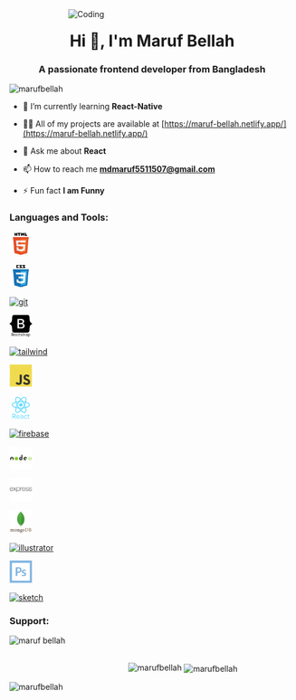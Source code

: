 
 <img  align="right" alt="Coding" width="400" src="https://user-images.githubusercontent.com/37551474/113611467-3a567d80-9657-11eb-862b-b07b4f105c6f.gif" alt="">

<h1 align="center">Hi 👋, I'm Maruf Bellah</h1>
<h3 align="center">A passionate frontend developer from Bangladesh</h3>


<p align="left"> <img src="https://komarev.com/ghpvc/?username=marufbellah&label=Profile%20views&color=0e75b6&style=flat" alt="marufbellah" /> </p>

- 🌱 I’m currently learning **React-Native**

- 👨‍💻 All of my projects are available at [https://maruf-bellah.netlify.app/](https://maruf-bellah.netlify.app/)

- 💬 Ask me about **React**

- 📫 How to reach me **mdmaruf5511507@gmail.com**

- ⚡ Fun fact **I am Funny**



<h3 align="left">Languages and Tools:</h3>
<p align="left">
  <a href="https://www.w3.org/html/" target="_blank" rel="noreferrer"> <img src="https://raw.githubusercontent.com/devicons/devicon/master/icons/html5/html5-original-wordmark.svg" alt="html5" width="40" height="40"/> </a> 
 
 
  <a href="https://www.w3schools.com/css/" target="_blank" rel="noreferrer"><img src="https://raw.githubusercontent.com/devicons/devicon/master/icons/css3/css3-original-wordmark.svg" alt="css3" width="40" height="40"/> </a>
 
  <a href="https://git-scm.com/" target="_blank" rel="noreferrer"><img src="https://www.vectorlogo.zone/logos/git-scm/git-scm-icon.svg" alt="git" width="40" height="40"/> </a> 
 
 <a href="https://getbootstrap.com" target="_blank" rel="noreferrer">
 <img src="https://raw.githubusercontent.com/devicons/devicon/master/icons/bootstrap/bootstrap-plain-wordmark.svg" alt="bootstrap" width="40" height="40"/> </a> 

  <a href="https://tailwindcss.com/" target="_blank" rel="noreferrer"> <img src="https://www.vectorlogo.zone/logos/tailwindcss/tailwindcss-icon.svg" alt="tailwind" width="40" height="40"/></a> 
 
 
  <a href="https://developer.mozilla.org/en-US/docs/Web/JavaScript" target="_blank" rel="noreferrer"><img src="https://raw.githubusercontent.com/devicons/devicon/master/icons/javascript/javascript-original.svg" alt="javascript" width="40" height="40"/> </a>
 
  
 <a href="https://reactjs.org/" target="_blank" rel="noreferrer"><img src="https://raw.githubusercontent.com/devicons/devicon/master/icons/react/react-original-wordmark.svg" alt="react" width="40" height="40"/> </a> 
 
  <a href="https://firebase.google.com/" target="_blank" rel="noreferrer"> <img src="https://www.vectorlogo.zone/logos/firebase/firebase-icon.svg" alt="firebase" width="40" height="40"/> </a> 
 
 
  <a href="https://nodejs.org" target="_blank" rel="noreferrer"><img src="https://raw.githubusercontent.com/devicons/devicon/master/icons/nodejs/nodejs-original-wordmark.svg" alt="nodejs" width="40" height="40"/> </a> 
 
 
  <a href="https://expressjs.com" target="_blank" rel="noreferrer"><img src="https://raw.githubusercontent.com/devicons/devicon/master/icons/express/express-original-wordmark.svg" alt="express" width="40" height="40"/> </a> 
 
 <a href="https://www.mongodb.com/" target="_blank" rel="noreferrer"><img src="https://raw.githubusercontent.com/devicons/devicon/master/icons/mongodb/mongodb-original-wordmark.svg" alt="mongodb" width="40" height="40"/> </a> 
 
 <a href="https://www.adobe.com/in/products/illustrator.html" target="_blank" rel="noreferrer"><img src="https://www.vectorlogo.zone/logos/adobe_illustrator/adobe_illustrator-icon.svg" alt="illustrator" width="40" height="40"/> </a>
 
  <a href="https://www.photoshop.com/en" target="_blank" rel="noreferrer"> <img src="https://raw.githubusercontent.com/devicons/devicon/master/icons/photoshop/photoshop-line.svg" alt="photoshop" width="40" height="40"/> </a> 
 
<a href="https://www.sketch.com/" target="_blank" rel="noreferrer"><img src="https://www.vectorlogo.zone/logos/sketchapp/sketchapp-icon.svg" alt="sketch" width="40" height="40"/> </a>
 
 

</p>

<h3 align="left">Support:</h3>
<p><a href="https://www.buymeacoffee.com/maruf bellah"> <img align="left" src="https://cdn.buymeacoffee.com/buttons/v2/default-yellow.png" height="50" width="210" alt="maruf bellah" /></a></p><br><br>

<p><img align="left" src="https://github-readme-stats.vercel.app/api/top-langs?username=marufbellah&show_icons=true&locale=en&layout=compact" alt="marufbellah" /></p>

<p>&nbsp;<img align="center" src="https://github-readme-stats.vercel.app/api?username=marufbellah&show_icons=true&locale=en" alt="marufbellah" /></p>

<p><img align="center" src="https://github-readme-streak-stats.herokuapp.com/?user=marufbellah&" alt="marufbellah" /></p>
